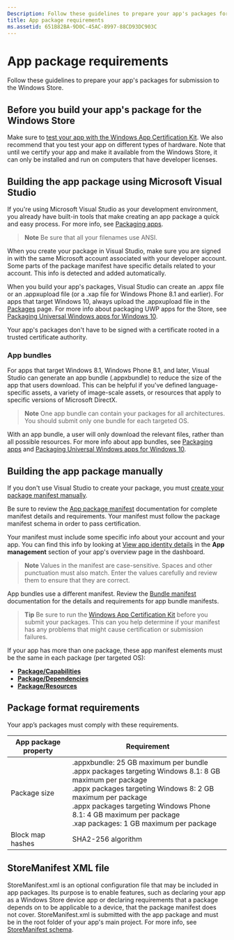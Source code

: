 ```yaml
---
Description: Follow these guidelines to prepare your app's packages for submission to the Windows Store.
title: App package requirements
ms.assetid: 651B82BA-9D0C-45AC-8997-88CD93DC903C
---
```


# App package requirements

Follow these guidelines to prepare your app's packages for submission to the Windows Store.

## Before you build your app's package for the Windows Store

Make sure to [test your app with the Windows App Certification Kit](https://msdn.microsoft.com/library/windows/apps/mt186449). We also recommend that you test your app on different types of hardware. Note that until we certify your app and make it available from the Windows Store, it can only be installed and run on computers that have developer licenses.

## Building the app package using Microsoft Visual Studio

If you're using Microsoft Visual Studio as your development environment, you already have built-in tools that make creating an app package a quick and easy process. For more info, see [Packaging apps](https://msdn.microsoft.com/library/windows/apps/mt270969).

> **Note**  Be sure that all your filenames use ANSI. 


When you create your package in Visual Studio, make sure you are signed in with the same Microsoft account associated with your developer account. Some parts of the package manifest have specific details related to your account. This info is detected and added automatically.

When you build your app's packages, Visual Studio can create an .appx file or an .appxupload file (or a .xap file for Windows Phone 8.1 and earlier). For apps that target Windows 10, always upload the .appxupload file in the [Packages](upload-app-packages.md) page. For more info about packaging UWP apps for the Store, see [Packaging Universal Windows apps for Windows 10](http://go.microsoft.com/fwlink/p/?LinkId=620193 ).

Your app's packages don't have to be signed with a certificate rooted in a trusted certificate authority.

### App bundles

For apps that target Windows 8.1, Windows Phone 8.1, and later, Visual Studio can generate an app bundle (.appxbundle) to reduce the size of the app that users download. This can be helpful if you've defined language-specific assets, a variety of image-scale assets, or resources that apply to specific versions of Microsoft DirectX.

> **Note**  One app bundle can contain your packages for all architectures. You should submit only one bundle for each targeted OS.


With an app bundle, a user will only download the relevant files, rather than all possible resources. For more info about app bundles, see [Packaging apps](https://msdn.microsoft.com/library/windows/apps/mt270969) and [Packaging Universal Windows apps for Windows 10](http://go.microsoft.com/fwlink/p/?LinkId=620193 ).

## Building the app package manually

If you don't use Visual Studio to create your package, you must [create your package manifest manually](https://msdn.microsoft.com/library/windows/apps/br211476).

Be sure to review the [App package manifest](https://msdn.microsoft.com/library/windows/apps/br211474) documentation for complete manifest details and requirements. Your manifest must follow the package manifest schema in order to pass certification.

Your manifest must include some specific info about your account and your app. You can find this info by looking at [View app identity details](view-app-identity-details.md) in the **App management** section of your app's overview page in the dashboard.

> **Note**  Values in the manifest are case-sensitive. Spaces and other punctuation must also match. Enter the values carefully and review them to ensure that they are correct.


App bundles use a different manifest. Review the [Bundle manifest](https://msdn.microsoft.com/library/windows/apps/dn263089) documentation for the details and requirements for app bundle manifests.

> **Tip**  Be sure to run the [Windows App Certification Kit](https://msdn.microsoft.com/library/windows/apps/mt186449) before you submit your packages. This can you help determine if your manifest has any problems that might cause certification or submission failures.


If your app has more than one package, these app manifest elements must be the same in each package (per targeted OS):

-   [**Package/Capabilities**](https://msdn.microsoft.com/library/windows/apps/br211422)
-   [**Package/Dependencies**](https://msdn.microsoft.com/library/windows/apps/br211428)
-   [**Package/Resources**](https://msdn.microsoft.com/library/windows/apps/br211462)

## Package format requirements

Your app’s packages must comply with these requirements.

| App package property | Requirement                                                          |
|----------------------|----------------------------------------------------------------------|
| Package size         | .appxbundle: 25 GB maximum per bundle <br>.appx packages targeting Windows 8.1: 8 GB maximum per package <br> .appx packages targeting Windows 8: 2 GB maximum per package <br> .appx packages targeting Windows Phone 8.1: 4 GB maximum per package <br> .xap packages: 1 GB maximum per package                                                                           |
| Block map hashes     | SHA2-256 algorithm                                                   |
 

## StoreManifest XML file

StoreManifest.xml is an optional configuration file that may be included in app packages. Its purpose is to enable features, such as declaring your app as a Windows Store device app or declaring requirements that a package depends on to be applicable to a device, that the package manifest does not cover. StoreManifest.xml is submitted with the app package and must be in the root folder of your app's main project. For more info, see [StoreManifest schema](https://msdn.microsoft.com/library/windows/apps/mt617325).

 

 






<!--HONumber=Jun16_HO1-->


